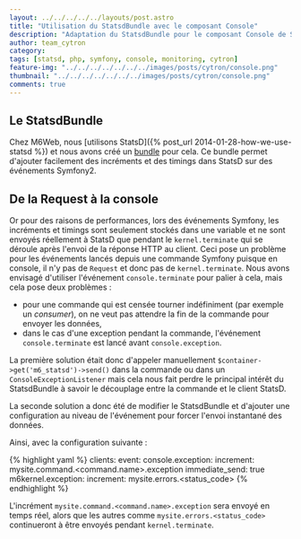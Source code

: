 ```yaml
---
layout: ../../../../../layouts/post.astro
title: "Utilisation du StatsdBundle avec le composant Console"
description: "Adaptation du StatsdBundle pour le composant Console de Symfony"
author: team_cytron
category:
tags: [statsd, php, symfony, console, monitoring, cytron]
feature-img: "../../../../../../../images/posts/cytron/console.png"
thumbnail: "../../../../../../../images/posts/cytron/console.png"
comments: true
---
```

## Le StatsdBundle

Chez M6Web, nous [utilisons StatsD]({% post_url 2014-01-28-how-we-use-statsd %}) et nous avons créé un [bundle](https://github.com/BedrockStreaming/StatsdBundle) pour cela.
Ce bundle permet d'ajouter facilement des incréments et des timings dans StatsD sur des événements Symfony2.

## De la Request à la console

Or pour des raisons de performances, lors des événements Symfony, les incréments et timings sont seulement stockés dans une variable et ne sont envoyés réellement à StatsD que pendant le `kernel.terminate` qui se déroule après l'envoi de la réponse HTTP au client.
Ceci pose un problème pour les événements lancés depuis une commande Symfony puisque en console, il n'y pas de `Request` et donc pas de `kernel.terminate`.
Nous avons envisagé d'utiliser l'événement `console.terminate` pour palier à cela, mais cela pose deux problèmes :

* pour une commande qui est censée tourner indéfiniment (par exemple un *consumer*), on ne veut pas attendre la fin de la commande pour envoyer les données,
* dans le cas d'une exception pendant la commande, l'événement `console.terminate` est lancé avant `console.exception`.

La première solution était donc d'appeler manuellement `$container->get('m6_statsd')->send()` dans la commande ou dans un `ConsoleExceptionListener` mais cela nous fait perdre le principal intérêt du StatsdBundle à savoir le découplage entre la commande et le client StatsD.

La seconde solution a donc été de modifier le StatsdBundle et d'ajouter une configuration au niveau de l'événement pour forcer l'envoi instantané des données.

Ainsi, avec la configuration suivante :

{% highlight yaml %}
clients:
    event:
        console.exception:
            increment:      mysite.command.<command.name>.exception
            immediate_send: true
        m6kernel.exception:
            increment: mysite.errors.<status_code>
{% endhighlight %}

L'incrément `mysite.command.<command.name>.exception` sera envoyé en temps réel, alors que les autres comme `mysite.errors.<status_code>` continueront à être envoyés pendant `kernel.terminate`.
